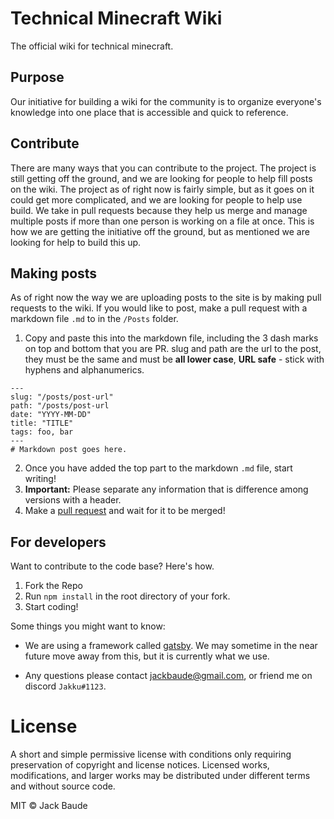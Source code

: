 # Technical Minecraft Wiki

The official wiki for technical minecraft. 

## Purpose
Our initiative for building a wiki for the community is to organize everyone's
knowledge into one place that is accessible and quick to reference. 

## Contribute

There are many ways that you can contribute to the project. The project is 
still getting off the ground, and we are looking for people to help fill 
posts on the wiki. The project as of right now is fairly simple, but as it 
goes on it could get more complicated, and we are looking for people to help 
use build. We take in pull requests because they help us merge and manage
multiple posts if more than one person is working on a file at once. This is how
we are getting the initiative off the ground, but as mentioned we are looking for 
help to build this up.


## Making posts

As of right now the way we are uploading posts to the site is by making pull 
requests to the wiki. If you would like to post, make a pull request with a 
markdown file `.md` to in the `/Posts` folder.

1. Copy and paste this into the markdown file, including the 3 dash marks on top 
   and bottom that you are PR. slug and path are the url to the post, they must be the same and must be 
   **all lower case**, **URL safe** - stick with hyphens and alphanumerics.
```
---
slug: "/posts/post-url"
path: "/posts/post-url
date: "YYYY-MM-DD"
title: "TITLE"
tags: foo, bar
---
# Markdown post goes here.

```
2. Once you have added the top part to the markdown `.md` file, start writing!
3. **Important:** Please separate any information that is difference among versions 
with a header. 
3. Make a [pull request](https://github.com/Jackbaude/tmc-wiki/compare) and wait 
    for it to be merged!

## For developers
Want to contribute to the code base? Here's how. 

1. Fork the Repo
2. Run `npm install` in the root directory of your fork. 
3. Start coding!

Some things you might want to know:

* We are using a framework called [gatsby](https://www.gatsbyjs.org/). We 
may sometime in the near future move away from this, but it is currently what we use.

* Any questions please contact jackbaude@gmail.com, or friend me on discord `Jakku#1123`.


# License
A short and simple permissive license with conditions only requiring 
preservation of copyright and license notices. Licensed works, modifications, 
and larger works may be distributed under different terms and without source 
code.


MIT © Jack Baude 
